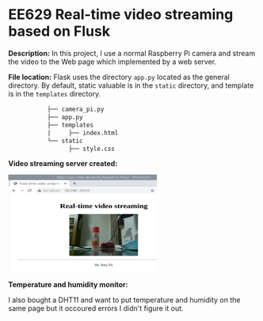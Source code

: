 # EE629 Real-time video streaming based on Flusk

**Description:** In this project, I use a normal Raspberry Pi camera and stream the video to the Web page which implemented by a web server.

**File location:** Flask uses the directory ```app.py``` located as the general directory. By default, static valuable is in the ```static``` directory, and template is in the ```templates``` directory.

               ├── camera_pi.py
               ├── app.py
               ├── templates
               |     ├── index.html
               └── static
                     ├── style.css


**Video streaming server created:**

<img src="https://github.com/JiaqiTu/EE629-IOT/blob/master/images/live_stream.png" width = "300" height = "200" alt="1" align=center />


**Temperature and humidity monitor:**

 I also bought a DHT11 and want to put temperature and humidity on the same page but it occoured errors I didn't figure it out.








